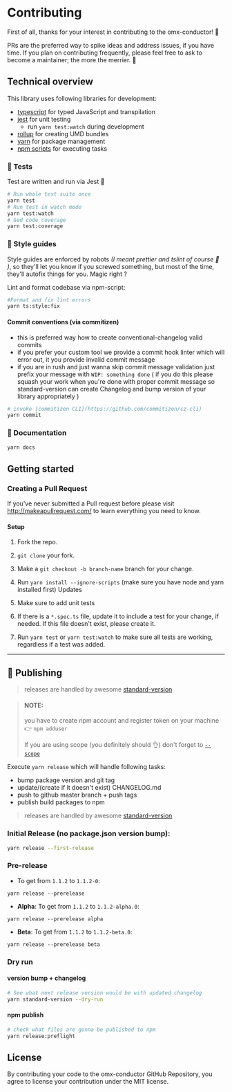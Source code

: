 # Contributing

First of all, thanks for your interest in contributing to the omx-conductor! 🎉

PRs are the preferred way to spike ideas and address issues, if you have time. If you plan on contributing frequently, please feel free to ask to become a maintainer; the more the merrier. 🤙

## Technical overview

This library uses following libraries for development:

- [typescript](http://www.typescriptlang.org/) for typed JavaScript and transpilation
- [jest](https://jestjs.io/) for unit testing
  - run `yarn test:watch` during development
- [rollup](https://rollupjs.org/guide/en) for creating UMD bundles
- [yarn](https://yarnpkg.com/lang/en/) for package management
- [npm scripts](https://docs.npmjs.com/misc/scripts) for executing tasks

### 🧪 Tests

Test are written and run via Jest 💪

```sh
# Run whole test suite once
yarn test
# Run test in watch mode
yarn test:watch
# Ged code coverage
yarn test:coverage
```

### 💅 Style guides

Style guides are enforced by robots _(I meant prettier and tslint of course 🤖 )_, so they'll let you know if you screwed something, but most of the time, they'll autofix things for you. Magic right ?

Lint and format codebase via npm-script:

```sh
#Format and fix lint errors
yarn ts:style:fix
```

#### Commit conventions (via commitizen)

- this is preferred way how to create conventional-changelog valid commits
- if you prefer your custom tool we provide a commit hook linter which will error out, it you provide invalid commit message
- if you are in rush and just wanna skip commit message validation just prefix your message with `WIP: something done` ( if you do this please squash your work when you're done with proper commit message so standard-version can create Changelog and bump version of your library appropriately )

```sh
# invoke [commitizen CLI](https://github.com/commitizen/cz-cli)
yarn commit
```

### 📖 Documentation

```sh
yarn docs
```

## Getting started

### Creating a Pull Request

If you've never submitted a Pull request before please visit http://makeapullrequest.com/ to learn everything you need to know.

#### Setup

1.  Fork the repo.
1.  `git clone` your fork.
1.  Make a `git checkout -b branch-name` branch for your change.
1.  Run `yarn install --ignore-scripts` (make sure you have node and yarn installed first)
    Updates

1.  Make sure to add unit tests
1.  If there is a `*.spec.ts` file, update it to include a test for your change, if needed. If this file doesn't exist, please create it.
1.  Run `yarn test` or `yarn test:watch` to make sure all tests are working, regardless if a test was added.

---

## 🚀 Publishing

> releases are handled by awesome [standard-version](https://github.com/conventional-changelog/standard-version)

> #### NOTE:
>
> you have to create npm account and register token on your machine
> 👉 `npm adduser`
>
> If you are using scope (you definitely should 👌) don't forget to [`--scope`](https://docs.npmjs.com/cli/adduser#scope)

Execute `yarn release` which will handle following tasks:

- bump package version and git tag
- update/(create if it doesn't exist) CHANGELOG.md
- push to github master branch + push tags
- publish build packages to npm

> releases are handled by awesome [standard-version](https://github.com/conventional-changelog/standard-version)

### Initial Release (no package.json version bump):

```sh
yarn release --first-release
```

### Pre-release

- To get from `1.1.2` to `1.1.2-0`:

`yarn release --prerelease`

- **Alpha**: To get from `1.1.2` to `1.1.2-alpha.0`:

`yarn release --prerelease alpha`

- **Beta**: To get from `1.1.2` to `1.1.2-beta.0`:

`yarn release --prerelease beta`

### Dry run

#### version bump + changelog

```sh
# See what next release version would be with updated changelog
yarn standard-version --dry-run
```

#### npm publish

```sh
# check what files are gonna be published to npm
yarn release:preflight
```

## License

By contributing your code to the omx-conductor GitHub Repository, you agree to license your contribution under the MIT license.
